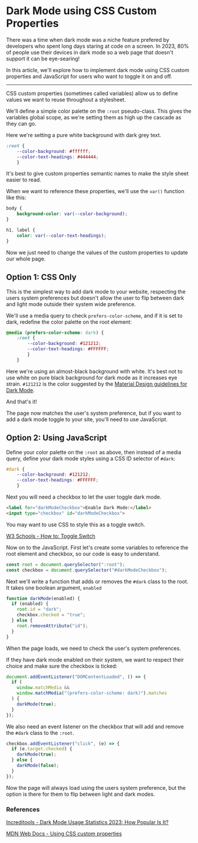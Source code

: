 # Dark Mode using CSS Custom Properties

There was a time when dark mode was a niche feature prefered by developers who spent long days staring at code on a screen. In 2023, 80% of people use their devices in dark mode so a web page that doesn't support it can be eye-searing!

In this article, we'll explore how to implement dark mode using CSS custom properties and JavaScript for users who want to toggle it on and off.

***

CSS custom properties (sometimes called variables) allow us to define values we want to reuse throughout a stylesheet.

We'll define a simple color palette on the `:root` pseudo-class. This gives the variables global scope, as we're setting them as high up the cascade as they can go.

Here we're setting a pure white background with dark grey text.

```css
:root {
    --color-background: #ffffff;
    --color-text-headings: #444444;
    }
```

It's best to give custom properties semantic names to make the style sheet easier to read.

When we want to reference these properties, we'll use the `var()` function like this:

```css
body {
    background-color: var(--color-background);
}

h1, label {
	color: var(--color-text-headings);
}
```

Now we just need to change the values of the custom properties to update our whole page.

## Option 1: CSS Only

This is the simplest way to add dark mode to your website, respecting the users system preferences but doesn't allow the user to flip between dark and light mode outside their system wide preference.

We'll use a media query to check `prefers-color-scheme`, and if it is set to dark, redefine the color palette on the root element:

```css
@media (prefers-color-scheme: dark) {
	:root {
	    --color-background: #121212;
	    --color-text-headings: #FFFFFF;
	    }
    }
```
Here we're using an almost-black background with white. It's best not to use white on pure black background for dark mode as it increases eye strain. `#121212` is the color suggested by the [Material Design guidelines for Dark Mode](https://m2.material.io/design/color/dark-theme.html#color-usage-and-palettes).

And that's it!

The page now matches the user's system preference, but if you want to add a dark mode toggle to your site, you'll need to use JavaScript.


## Option 2: Using JavaScript

Define your color palette on the `:root` as above, then instead of a media query, define your dark mode styles using a CSS ID selector of `#dark`:

```css
#dark {
    --color-background: #121212;
    --color-text-headings: #FFFFFF;
    }
```

Next you will need a checkbox to let the user toggle dark mode.

```html
<label for="darkModeCheckbox">Enable Dark Mode:</label>
<input type="checkbox" id="darkModeCheckbox">
```
You may want to use CSS to style this as a toggle switch.

[W3 Schools - How to: Toggle Switch](https://www.w3schools.com/howto/howto_css_switch.asp)

Now on to the JavaScript. First let's create some variables to reference the root element and checkbox, so our code is easy to understand.

```js
const root = document.querySelector(":root");
const checkbox = document.querySelector("#darkModeCheckbox");
```

Next we'll write a function that adds or removes the `#dark` class to the root. It takes one boolean argument, `enabled`

```js
function darkMode(enabled) {
  if (enabled) {
    root.id = "dark";
    checkbox.checked = "true";
  } else {
    root.removeAttribute("id");
  }
}
```

When the page loads, we need to check the user's system preferences.

If they have dark mode enabled on their system, we want to respect their choice and make sure the checkbox is ticked:

```js
document.addEventListener("DOMContentLoaded", () => {
  if (
    window.matchMedia &&
    window.matchMedia("(prefers-color-scheme: dark)").matches
  ) {
    darkMode(true);
  }
});
```

We also need an event listener on the checkbox that will add and remove the `#dark` class to the `:root`.

```js
checkbox.addEventListener("click", (e) => {
  if (e.target.checked) {
    darkMode(true);
  } else {
    darkMode(false);
  }
});
```

Now the page will always load using the users system preference, but the option is there for them to flip between light and dark modes.



### References

[Increditools - Dark Mode Usage Statistics 2023: How Popular Is It?](https://increditools.com/dark-mode-usage-statistics/)

[MDN Web Docs - Using CSS custom properties](https://developer.mozilla.org/en-US/docs/Web/CSS/Using_CSS_custom_properties)